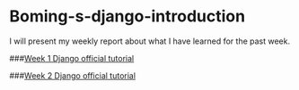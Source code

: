 # Boming-s-django-introduction
I will present my weekly report about what I have learned for the past week.


###[Week 1 Django official tutorial](/documents/week1.md)

###[Week 2 Django official tutorial](/documents/week2.md)
